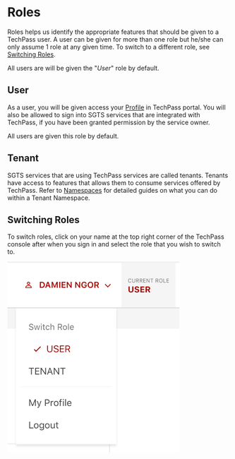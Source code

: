 # Roles
Roles helps us identify the appropriate features that should be given to a TechPass user. A user can be given for more than one role but he/she can only assume 1 role at any given time. To switch to a different role, see [Switching Roles](#switching-roles).

All users are will be given the "*User*" role by default.

## User
As a user, you will be given access your [Profile]() in TechPass portal. You will also be allowed to sign into SGTS services that are integrated with TechPass, if you have been granted permission by the service owner. 

All users are given this role by default.

## Tenant
SGTS services that are using TechPass services are called tenants. Tenants have access to features that allows them to consume services offered by TechPass. Refer to [Namespaces](namespace) for detailed guides on what you can do within a Tenant Namespace.

## Switching Roles
To switch roles, click on your name at the top right corner of the TechPass console after when you sign in and select the role that you wish to switch to.

![switchrole](assets/images/switch_role.png)